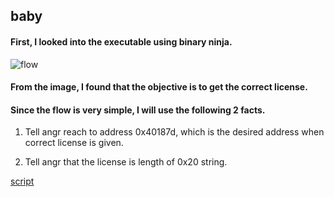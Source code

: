 ## baby

#### First, I looked into the executable using binary ninja.

![flow](https://github.com/dongjle2/writeups/level3/autorev/baby/baby_1.JPG)

#### From the image, I found that the objective is to get the correct license. 

#### Since the flow is very simple, I will use the following 2 facts.
1. Tell angr reach to address 0x40187d, which is the desired address when correct license is given.


2. Tell angr that the license is length of 0x20 string.

[script](https://github.com/dongjle2/writeups/blob/main/dongjun_baby_sol.md/sol.py)
